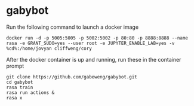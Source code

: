 # gabybot
Run the following command to launch a docker image
```
docker run -d -p 5005:5005 -p 5002:5002 -p 80:80 -p 8888:8888 --name rasa -e GRANT_SUDO=yes --user root -e JUPYTER_ENABLE_LAB=yes -v %cd%:/home/jovyan cliffweng/cory
```
After the docker container is up and running, run these in the container prompt
```
git clone https://github.com/gabeweng/gabybot.git
cd gabybot
rasa train
rasa run actions &
rasa x
```
